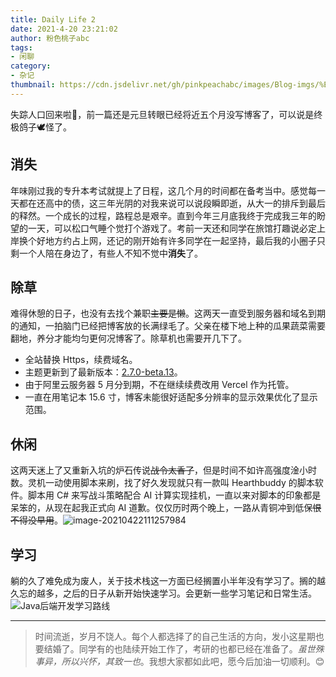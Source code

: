 ```yaml
---
title: Daily Life 2
date: 2021-4-20 23:21:02
author: 粉色桃子abc
tags:
- 闲聊
category:
- 杂记
thumbnail: https://cdn.jsdelivr.net/gh/pinkpeachabc/images/Blog-imgs/%E5%8D%9A%E5%AE%A28.png
---
```


失踪人口回来啦🤗，前一篇还是元旦转眼已经将近五个月没写博客了，可以说是终极鸽子🕊怪了。<!--more-->

## 消失

年味刚过我的专升本考试就提上了日程，这几个月的时间都在备考当中。感觉每一天都在还高中的债，这三年光阴的对我来说可以说段瞬即逝，从大一的排斥到最后的释然。一个成长的过程，路程总是艰辛。直到今年三月底我终于完成我三年的盼望的一天，可以松口气睡个觉打个游戏了。考前一天还和同学在旅馆打趣说必定上岸换个好地方约占上网，还记的刚开始有许多同学在一起坚持，最后我的小圈子只剩一个人陪在身边了，有些人不知不觉中**消失**了。

## 除草

难得休憩的日子，也没有去找个兼职~~主要是懒~~。这两天一直受到服务器和域名到期的通知，一拍脑门已经把博客放的长满绿毛了。父亲在楼下地上种的瓜果蔬菜需要翻地，养分才能均匀更何况博客了。除草机也需要开几下了。

- 全站替换 Https，续费域名。
- 主题更新到了最新版本：[2.7.0-beta.13](https://github.com/ikeq/hexo-theme-inside/releases/tag/2.7.0-beta.13)。
- 由于阿里云服务器 5 月分到期，不在继续续费改用 Vercel 作为托管。
- 一直在用笔记本 15.6 寸，博客未能很好适配多分辨率的显示效果优化了显示范围。

## 休闲

这两天迷上了又重新入坑的炉石传说~~战令太香了~~，但是时间不如许高强度淦小时数。灵机一动使用脚本来刷，找了好久发现就只有一款叫 Hearthbuddy 的脚本软件。脚本用 C# 来写战斗策略配合 AI 计算实现挂机，一直以来对脚本的印象都是呆笨的，从现在起我正式向 AI 道歉。仅仅历时两个晚上，一路从青铜冲到低保~~恨不得没早用~~。![image-20210422111257984](https://cdn.jsdelivr.net/gh/pinkpeachabc/images/Blog-imgs/image-20210422111257984.png)

## 学习

躺的久了难免成为废人，关于技术栈这一方面已经搁置小半年没有学习了。搁的越久忘的越多，之后的日子从新开始快速学习。会更新一些学习笔记和日常生活。![Java后端开发学习路线](https://cdn.jsdelivr.net/gh/pinkpeachabc/images/Blog-imgs/Java%E5%90%8E%E7%AB%AF%E5%BC%80%E5%8F%91%E5%AD%A6%E4%B9%A0%E8%B7%AF%E7%BA%BF.png)

------

> 时间流逝，岁月不饶人。每个人都选择了的自己生活的方向，发小这星期也要结婚了。同学有的也陆续开始工作了，考研的也都已经在准备了。*虽世殊事异，所以兴怀，其致一也*。我想大家都如此吧，愿今后加油一切顺利。😊